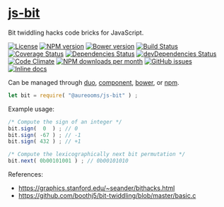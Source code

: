 [js-bit](http://aureooms.github.io/js-bit)
==

Bit twiddling hacks code bricks for JavaScript.

[![License](https://img.shields.io/github/license/aureooms/js-bit.svg?style=flat)](https://raw.githubusercontent.com/aureooms/js-bit/master/LICENSE)
[![NPM version](https://img.shields.io/npm/v/@aureooms/js-bit.svg?style=flat)](https://www.npmjs.org/package/@aureooms/js-bit)
[![Bower version](https://img.shields.io/bower/v/@aureooms/js-bit.svg?style=flat)](http://bower.io/search/?q=@aureooms/js-bit)
[![Build Status](https://img.shields.io/travis/aureooms/js-bit.svg?style=flat)](https://travis-ci.org/aureooms/js-bit)
[![Coverage Status](https://img.shields.io/coveralls/aureooms/js-bit.svg?style=flat)](https://coveralls.io/r/aureooms/js-bit)
[![Dependencies Status](https://img.shields.io/david/aureooms/js-bit.svg?style=flat)](https://david-dm.org/aureooms/js-bit#info=dependencies)
[![devDependencies Status](https://img.shields.io/david/dev/aureooms/js-bit.svg?style=flat)](https://david-dm.org/aureooms/js-bit#info=devDependencies)
[![Code Climate](https://img.shields.io/codeclimate/github/aureooms/js-bit.svg?style=flat)](https://codeclimate.com/github/aureooms/js-bit)
[![NPM downloads per month](https://img.shields.io/npm/dm/@aureooms/js-bit.svg?style=flat)](https://www.npmjs.org/package/@aureooms/js-bit)
[![GitHub issues](https://img.shields.io/github/issues/aureooms/js-bit.svg?style=flat)](https://github.com/aureooms/js-bit/issues)
[![Inline docs](http://inch-ci.org/github/aureooms/js-bit.svg?branch=master&style=shields)](http://inch-ci.org/github/aureooms/js-bit)

Can be managed through [duo](https://github.com/duojs/duo),
[component](https://github.com/componentjs/component),
[bower](https://github.com/bower/bower), or
[npm](https://github.com/npm/npm).

```js
let bit = require( "@aureooms/js-bit" ) ;
```

Example usage:

```js
/* Compute the sign of an integer */
bit.sign(  0  ) ; // 0
bit.sign( -67 ) ; // -1
bit.sign( 432 ) ; // +1

/* Compute the lexicographically next bit permutation */
bit.next( 0b00101001 ) ; // 0b00101010
```

References:

 - https://graphics.stanford.edu/~seander/bithacks.html
 - https://github.com/boothj5/bit-twiddling/blob/master/basic.c
